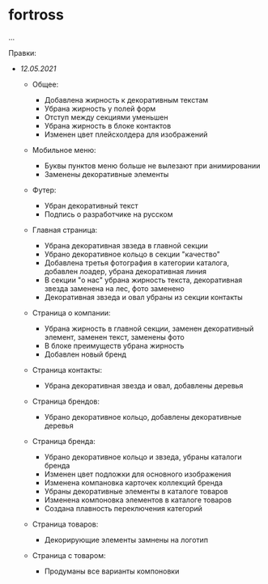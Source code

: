 # fortross

...

Правки:
* *12.05.2021*
  * Общее:
    * Добавлена жирность к декоративным текстам
    * Убрана жирность у полей форм
    * Отступ между секциями уменьшен
    * Убрана жирность в блоке контактов
    * Изменен цвет плейсхолдера для изображений

  * Мобильное меню:
    * Буквы пунктов меню больше не вылезают при анимировании
    * Заменены декоративные элементы

  * Футер:
    * Убран декоративный текст
    * Подпись о разработчике на русском

  * Главная страница:
    * Убрана декоративная звзеда в главной секции
    * Убрано декоративное кольцо в секции "качество"
    * Добавлена третья фотография в категории каталога, добавлен лоадер, убрана декоративная линия
    * В секции "о нас" убрана жирность текста, декоративная звезда заменена на лес, фото заменено
    * Декоративная звзеда и овал убраны из секции контакты

  * Страница о компании:
    * Убрана жирность в главной секции, заменен декоративный элемент, заменен текст, заменены фото
    * В блоке преимуществ убрана жирность
    * Добавлен новый бренд

  * Страница контакты:
    * Убрана декоративная звезда и овал, добавлены деревья

  * Страница брендов:
    * Убрано декоративное кольцо, добавлены декоративные деревья

  * Страница бренда:
    * Убрано декоративное кольцо и звзеда, убраны каталоги бренда
    * Изменен цвет подложки для основного изображения
    * Изменена компановка карточек коллекций бренда
    * Убраны декоративные элементы в каталоге товаров
    * Изменена компоновка элементов в каталоге товаров
    * Создана плавность переключения категорий

  * Страница товаров:
    * Декорирующие элементы замнены на логотип

  * Страница с товаром:
    * Продуманы все варианты компоновки